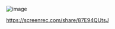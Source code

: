 ![image](https://github.com/user-attachments/assets/3d509b66-823b-4ce0-ab27-93cc32cf666b)

https://screenrec.com/share/87E94QUtsJ
